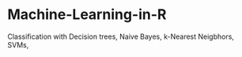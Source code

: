 # Machine-Learning-in-R
Classification with Decision trees, Naive Bayes, k-Nearest Neigbhors, SVMs,
